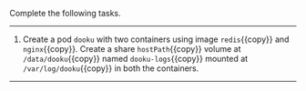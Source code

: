 Complete the following tasks.

---

1. Create a pod `dooku` with two containers  using image `redis`{{copy}} and `nginx`{{copy}}. Create a share `hostPath`{{copy}} volume at `/data/dooku`{{copy}} named `dooku-logs`{{copy}} mounted at `/var/log/dooku`{{copy}} in both the containers.

---
<br/>
<br/>
